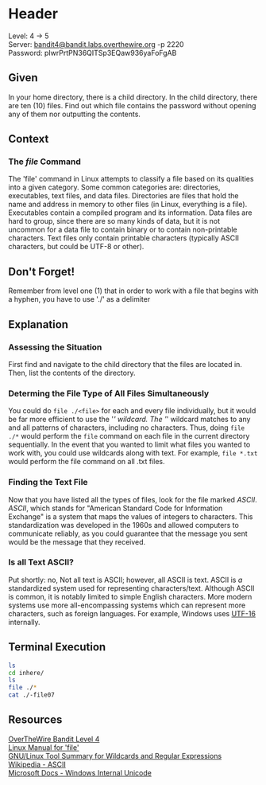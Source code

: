# Header
Level: 4 -> 5 <br />
Server: bandit4@bandit.labs.overthewire.org -p 2220 <br />
Password: pIwrPrtPN36QITSp3EQaw936yaFoFgAB <br />

## Given
In your home directory, there is a child directory. In the child directory, there are ten (10) files. Find out which file contains the password without opening any of them nor outputting the contents. 

## Context

### The _file_ Command
The 'file' command in Linux attempts to classify a file based on its qualities into a given category. Some common categories are: directories, executables, text files, and data
files. Directories are files that hold the name and address in memory to other files (in Linux, everything is a file). Executables contain a compiled program and its
information. Data files are hard to group, since there are so many kinds of data, but it is not uncommon for a data file to contain binary or to contain non-printable 
characters. Text files only contain printable characters (typically ASCII characters, but could be UTF-8 or other).

## Don't Forget!
Remember from level one (1) that in order to work with a file that begins with a hyphen, you have to use './' as a delimiter

## Explanation

### Assessing the Situation
First find and navigate to the child directory that the files are located in. Then, list the contents of the directory. 

### Determing the File Type of All Files Simultaneously
You could do ```file ./<file>``` for each and every file individually, but it would be far more efficient to use the '*' wildcard. The '*' wildcard matches to any and 
all patterns of characters, including no characters. Thus, doing ```file ./*``` would perform the ```file``` command on each file in the current directory sequentially. In the 
event that you wanted to limit what files you wanted to work with, you could use wildcards along with text. For example, ```file *.txt``` would perform the file command on all
.txt files.

### Finding the Text File
Now that you have listed all the types of files, look for the file marked _ASCII_. _ASCII_, which stands for "American Standard Code for Information Exchange" is a system
that maps the values of integers to characters. This standardization was developed in the 1960s and allowed computers to communicate reliably, as you could guarantee that
the message you sent would be the message that they received.

### Is all Text ASCII?
Put shortly: no, Not all text is ASCII; however, all ASCII is text. ASCII is _a_ standardized system used for representing characters/text. Although ASCII is common, it is
notably limited to simple English characters. More modern systems use more all-encompassing systems which can represent more characters, such as foreign languages. For
example, Windows uses [UTF-16](https://www.ibm.com/docs/en/i/7.2?topic=unicode-utf-16) internally.

## Terminal Execution
```bash
ls
cd inhere/
ls
file ./*
cat ./-file07
```

## Resources
[OverTheWire Bandit Level 4](https://overthewire.org/wargames/bandit/bandit5.html) <br />
[Linux Manual for 'file'](https://www.man7.org/linux/man-pages/man1/file.1.html) <br />
[GNU/Linux Tool Summary for Wildcards and Regular Expressions](https://tldp.org/LDP/GNU-Linux-Tools-Summary/html/x11655.htm) <br />
[Wikipedia - ASCII](https://en.wikipedia.org/wiki/ASCII) <br />
[Microsoft Docs - Windows Internal Unicode](https://docs.microsoft.com/en-us/windows/win32/intl/unicode) <br />
